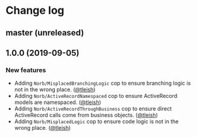 # Change log

## master (unreleased)

## 1.0.0 (2019-09-05)

### New features

* Adding `Norb/MisplacedBranchingLogic` cop to ensure branching logic is not in the wrong place. ([@tleish][])
* Adding `Norb/ActiveRecordNamespaced` cop to ensure ActiveRecord models are namespaced. ([@tleish][])
* Adding `Norb/ActiveRecordThroughBusiness` cop to ensure direct ActiveRecord calls come from business objects. ([@tleish][])
* Adding `Norb/MisplacedLogic` cop to ensure code logic is not in the wrong place. ([@tleish][])


[@tleish]: https://github.com/tleish
